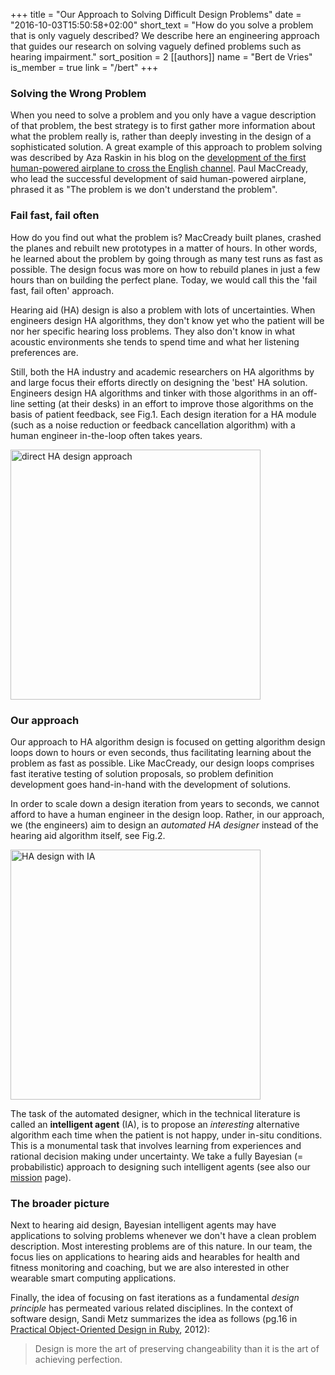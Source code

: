+++
title = "Our Approach to Solving Difficult Design Problems"
date = "2016-10-03T15:50:58+02:00"
short_text = "How do you solve a problem that is only vaguely described? We describe here an engineering approach that guides our research on solving vaguely defined problems such as hearing impairment."
sort_position = 2
[[authors]]
    name = "Bert de Vries"
    is_member = true
    link = "/bert"
+++
### Solving the Wrong Problem

When you need to solve a problem and you only have a vague description of that problem, the best strategy is to first gather more information about what the problem really is, rather than deeply investing in the design of a sophisticated solution. A great example of this approach to problem solving was described by Aza Raskin in his blog on the [development of the first human-powered airplane to cross the English channel](http://www.azarask.in/blog/post/the-wrong-problem/). Paul MacCready, who lead the successful development of said human-powered airplane, phrased it as "The problem is we don't understand the problem".

### Fail fast, fail often

How do you find out what the problem is? MacCready built planes, crashed the planes and rebuilt new prototypes in a matter of hours. In other words, he learned about the problem by going through as many test runs as fast as possible. The design focus was more on how to rebuild planes in just a few hours than on building the perfect plane. Today, we would call this the 'fail fast, fail often' approach.

Hearing aid (HA) design is also a problem with lots of uncertainties. When engineers design HA algorithms, they don't know yet who the patient will be nor her specific hearing loss problems. They also don't know in what acoustic environments she tends to spend time and what her listening preferences are.

Still, both the HA industry and academic researchers on HA algorithms by and large focus their efforts directly on designing the 'best' HA solution. Engineers design HA algorithms and tinker with those algorithms in an off-line setting (at their desks) in an effort to improve those algorithms on the basis of patient feedback, see Fig.1. Each design iteration for a HA module (such as a noise reduction or feedback cancellation algorithm) with a human engineer in-the-loop often takes years.

<img class="centered" src="/img/approach/Direct-HA-Design.png" alt="direct HA design approach" width="400">

### Our approach

Our approach to HA algorithm design is focused on getting algorithm design loops down to hours or even seconds, thus facilitating learning about the problem as fast as possible. Like MacCready, our design loops comprises fast iterative testing of solution proposals, so problem definition development goes hand-in-hand with the development of solutions.

In order to scale down a design iteration from years to seconds, we cannot afford to have a human engineer in the design loop. Rather, in our approach, we (the engineers) aim to design an _automated HA designer_ instead of the hearing aid algorithm itself, see Fig.2.

<img class="centered" src="/img/approach/HA-Design-with-IA.png" alt="HA design with IA" width="400">

The task of the automated designer, which in the technical literature is called an **intelligent agent** (IA), is to propose an _interesting_ alternative algorithm each time when the patient is not happy, under in-situ conditions. This is a monumental task that involves learning from experiences and rational decision making under uncertainty. We take a fully Bayesian (= probabilistic) approach to designing such intelligent agents (see also our [mission](/mission) page).   

### The broader picture

Next to hearing aid design, Bayesian intelligent agents may have applications to solving problems whenever we don't have a clean problem description. Most interesting problems are of this nature. In our team, the focus lies on applications to hearing aids and hearables for health and fitness monitoring and coaching, but we are also interested in other wearable smart computing applications.

Finally, the idea of focusing on fast iterations as a fundamental _design principle_ has permeated various related disciplines. In the context of software design, Sandi Metz summarizes the idea as follows (pg.16 in [Practical Object-Oriented Design in Ruby](http://poodr.com), 2012):  

> Design is more the art of preserving changeability than it is the art of achieving perfection.
